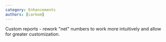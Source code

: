 ```yaml
---
category: Enhancements
authors: [carkom]
---
```


Custom reports - rework "net" numbers to work more intuitively and allow for greater customization.
